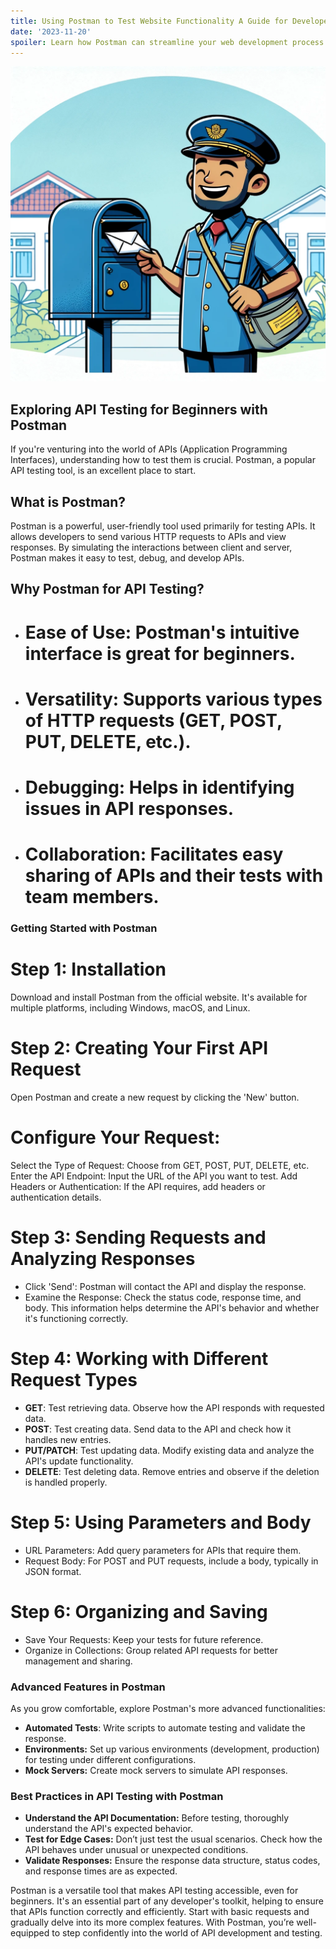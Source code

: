 ```yaml
---
title: Using Postman to Test Website Functionality A Guide for Developers
date: '2023-11-20'
spoiler: Learn how Postman can streamline your web development process by testing API functionality effectively.
---
```

![Alt text](image.png)

## Exploring API Testing for Beginners with Postman
If you're venturing into the world of APIs (Application Programming Interfaces), understanding how to test them is crucial. Postman, a popular API testing tool, is an excellent place to start.

## What is Postman?
Postman is a powerful, user-friendly tool used primarily for testing APIs. It allows developers to send various HTTP requests to APIs and view responses. By simulating the interactions between client and server, Postman makes it easy to test, debug, and develop APIs.

## Why Postman for API Testing?
* # Ease of Use: Postman's intuitive interface is great for beginners.
* # Versatility: Supports various types of HTTP requests (GET, POST, PUT, DELETE, etc.).
* # Debugging: Helps in identifying issues in API responses.
* # Collaboration: Facilitates easy sharing of APIs and their tests with team members.
### Getting Started with Postman
# **Step 1: Installation**
Download and install Postman from the official website. It's available for multiple platforms, including Windows, macOS, and Linux.

# **Step 2: Creating Your First API Request**
Open Postman and create a new request by clicking the 'New' button.

# Configure Your Request:
Select the Type of Request: Choose from GET, POST, PUT, DELETE, etc.
Enter the API Endpoint: Input the URL of the API you want to test.
Add Headers or Authentication: If the API requires, add headers or authentication details.

# **Step 3: Sending Requests and Analyzing Responses**
* Click 'Send': Postman will contact the API and display the response.
* Examine the Response: Check the status code, response time, and body. This information helps determine the API's behavior and whether it's functioning correctly.

# **Step 4: Working with Different Request Types**
* **GET**: Test retrieving data. Observe how the API responds with requested data.
* **POST**: Test creating data. Send data to the API and check how it handles new entries.
* **PUT/PATCH**: Test updating data. Modify existing data and analyze the API's update functionality.
* **DELETE**: Test deleting data. Remove entries and observe if the deletion is handled properly.

# **Step 5: Using Parameters and Body**
* URL Parameters: Add query parameters for APIs that require them.
* Request Body: For POST and PUT requests, include a body, typically in JSON format.

# **Step 6: Organizing and Saving**
* Save Your Requests: Keep your tests for future reference.
* Organize in Collections: Group related API requests for better management and sharing.
### Advanced Features in Postman
As you grow comfortable, explore Postman's more advanced functionalities:

* **Automated Tests**: Write scripts to automate testing and validate the response.
* **Environments:** Set up various environments (development, production) for testing under different configurations.
* **Mock Servers:** Create mock servers to simulate API responses.
### Best Practices in API Testing with Postman
* **Understand the API Documentation:** Before testing, thoroughly understand the API's expected behavior.
* **Test for Edge Cases:** Don’t just test the usual scenarios. Check how the API behaves under unusual or unexpected conditions.
* **Validate Responses:** Ensure the response data structure, status codes, and response times are as expected.

Postman is a versatile tool that makes API testing accessible, even for beginners. It's an essential part of any developer's toolkit, helping to ensure that APIs function correctly and efficiently. Start with basic requests and gradually delve into its more complex features. With Postman, you’re well-equipped to step confidently into the world of API development and testing.




